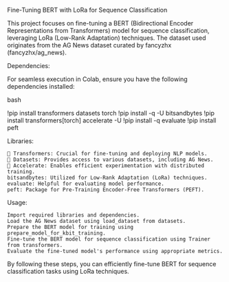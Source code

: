Fine-Tuning BERT with LoRa for Sequence Classification

This project focuses on fine-tuning a BERT (Bidirectional Encoder Representations from Transformers) model for sequence classification, leveraging LoRa (Low-Rank Adaptation) techniques. The dataset used originates from the AG News dataset curated by fancyzhx (fancyzhx/ag_news).

Dependencies:

For seamless execution in Colab, ensure you have the following dependencies installed:

bash

!pip install transformers datasets torch
!pip install -q -U bitsandbytes
!pip install transformers[torch] accelerate -U
!pip install -q evaluate
!pip install peft

Libraries:

    🤗 Transformers: Crucial for fine-tuning and deploying NLP models.
    🤗 Datasets: Provides access to various datasets, including AG News.
    🤗 Accelerate: Enables efficient experimentation with distributed training.
    bitsandbytes: Utilized for Low-Rank Adaptation (LoRa) techniques.
    evaluate: Helpful for evaluating model performance.
    peft: Package for Pre-Training Encoder-Free Transformers (PEFT).

Usage:

    Import required libraries and dependencies.
    Load the AG News dataset using load_dataset from datasets.
    Prepare the BERT model for training using prepare_model_for_kbit_training.
    Fine-tune the BERT model for sequence classification using Trainer from transformers.
    Evaluate the fine-tuned model's performance using appropriate metrics.

By following these steps, you can efficiently fine-tune BERT for sequence classification tasks using LoRa techniques.
